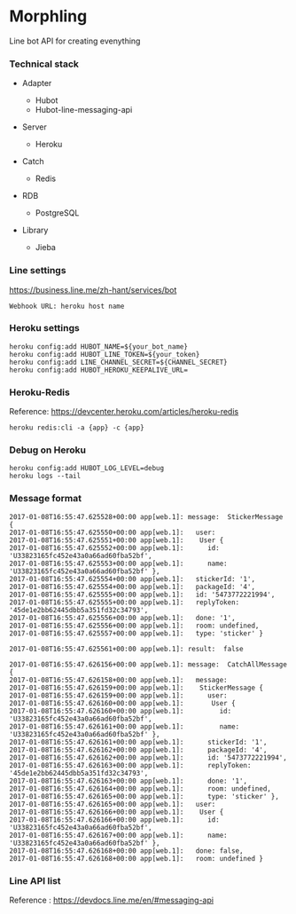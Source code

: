 # Morphling

Line bot API for creating evenything

### Technical stack

- Adapter
  - Hubot
  - Hubot-line-messaging-api

- Server
  - Heroku

- Catch
  - Redis
  
- RDB
  - PostgreSQL
  
- Library
  - Jieba

### Line settings

https://business.line.me/zh-hant/services/bot

```
Webhook URL: heroku host name
```

### Heroku settings

```
heroku config:add HUBOT_NAME=${your_bot_name}
heroku config:add HUBOT_LINE_TOKEN=${your_token}
heroku config:add LINE_CHANNEL_SECRET=${CHANNEL_SECRET}
heroku config:add HUBOT_HEROKU_KEEPALIVE_URL=
```

### Heroku-Redis

Reference: https://devcenter.heroku.com/articles/heroku-redis

```
heroku redis:cli -a {app} -c {app}
```

### Debug on Heroku

```
heroku config:add HUBOT_LOG_LEVEL=debug
heroku logs --tail
```

### Message format

```
2017-01-08T16:55:47.625528+00:00 app[web.1]: message:  StickerMessage {
2017-01-08T16:55:47.625550+00:00 app[web.1]:   user:
2017-01-08T16:55:47.625551+00:00 app[web.1]:    User {
2017-01-08T16:55:47.625552+00:00 app[web.1]:      id: 'U33823165fc452e43a0a66ad60fba52bf',
2017-01-08T16:55:47.625553+00:00 app[web.1]:      name: 'U33823165fc452e43a0a66ad60fba52bf' },
2017-01-08T16:55:47.625554+00:00 app[web.1]:   stickerId: '1',
2017-01-08T16:55:47.625554+00:00 app[web.1]:   packageId: '4',
2017-01-08T16:55:47.625555+00:00 app[web.1]:   id: '5473772221994',
2017-01-08T16:55:47.625555+00:00 app[web.1]:   replyToken: '45de1e2bb62445dbb5a351fd32c34793',
2017-01-08T16:55:47.625556+00:00 app[web.1]:   done: '1',
2017-01-08T16:55:47.625556+00:00 app[web.1]:   room: undefined,
2017-01-08T16:55:47.625557+00:00 app[web.1]:   type: 'sticker' }

2017-01-08T16:55:47.625561+00:00 app[web.1]: result:  false

2017-01-08T16:55:47.626156+00:00 app[web.1]: message:  CatchAllMessage {
2017-01-08T16:55:47.626158+00:00 app[web.1]:   message:
2017-01-08T16:55:47.626159+00:00 app[web.1]:    StickerMessage {
2017-01-08T16:55:47.626159+00:00 app[web.1]:      user:
2017-01-08T16:55:47.626160+00:00 app[web.1]:       User {
2017-01-08T16:55:47.626160+00:00 app[web.1]:         id: 'U33823165fc452e43a0a66ad60fba52bf',
2017-01-08T16:55:47.626161+00:00 app[web.1]:         name: 'U33823165fc452e43a0a66ad60fba52bf' },
2017-01-08T16:55:47.626161+00:00 app[web.1]:      stickerId: '1',
2017-01-08T16:55:47.626162+00:00 app[web.1]:      packageId: '4',
2017-01-08T16:55:47.626162+00:00 app[web.1]:      id: '5473772221994',
2017-01-08T16:55:47.626163+00:00 app[web.1]:      replyToken: '45de1e2bb62445dbb5a351fd32c34793',
2017-01-08T16:55:47.626163+00:00 app[web.1]:      done: '1',
2017-01-08T16:55:47.626164+00:00 app[web.1]:      room: undefined,
2017-01-08T16:55:47.626165+00:00 app[web.1]:      type: 'sticker' },
2017-01-08T16:55:47.626165+00:00 app[web.1]:   user:
2017-01-08T16:55:47.626166+00:00 app[web.1]:    User {
2017-01-08T16:55:47.626166+00:00 app[web.1]:      id: 'U33823165fc452e43a0a66ad60fba52bf',
2017-01-08T16:55:47.626167+00:00 app[web.1]:      name: 'U33823165fc452e43a0a66ad60fba52bf' },
2017-01-08T16:55:47.626168+00:00 app[web.1]:   done: false,
2017-01-08T16:55:47.626168+00:00 app[web.1]:   room: undefined }
```

### Line API list

Reference : https://devdocs.line.me/en/#messaging-api
